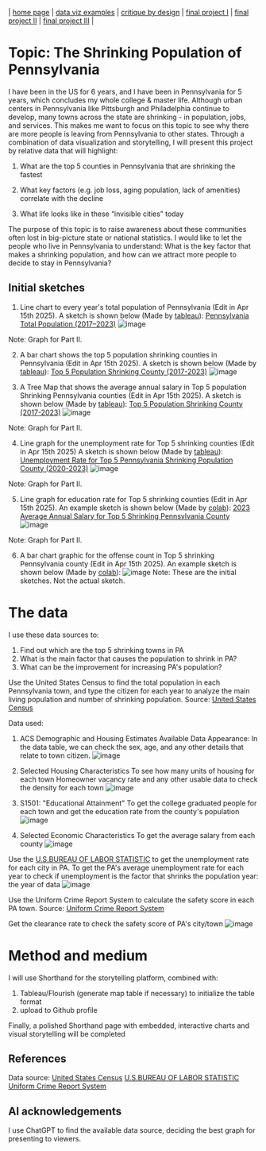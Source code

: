 | [home page](https://aa29zzjj.github.io/jerryh-online-portfolio/) | [data viz examples](dataviz-examples) | [critique by design](critique-by-design) | [final project I](final-project-part-one) | [final project II](final-project-part-two) | [final project III](final-project-part-three) |



# Topic: The Shrinking Population of Pennsylvania


I have been in the US for 6 years, and I have been in Pennsylvania for 5 years, which concludes my whole college & master life.
Although urban centers in Pennsylvania like Pittsburgh and Philadelphia continue to develop, many towns across the state are shrinking - in population, jobs, and services.
This makes me want to focus on this topic to see why there are more people is leaving from Pennsylvania to other states. Through a combination of data visualization and storytelling, I will present this project by relative data that will highlight:


1. What are the top 5 counties in Pennsylvania that are shrinking the fastest

2. What key factors (e.g. job loss, aging population, lack of amenities) correlate with the decline

3. What life looks like in these “invisible cities” today

The purpose of this topic is to raise awareness about these communities often lost in big-picture state or national statistics. I would like to let the people who live in Pennsylvania to understand: What is the key factor that makes a shrinking population, and how can we attract more people to decide to stay in Pennsylvania?

## Initial sketches
1. Line chart to every year's total population of Pennsylvania (Edit in Apr 15th 2025).
A sketch is shown below (Made by [tableau](https://public.tableau.com/app/discover)):
[Pennsylvania Total Population (2017–2023)](https://public.tableau.com/app/profile/jerry.huang4443/viz/PennsylvaniaTotalPopulation/Sheet1)
![image](https://github.com/user-attachments/assets/2848666c-ac2f-417d-b0e5-c9a2e1d68a6a)


Note: Graph for Part II.

2. A bar chart shows the top 5 population shrinking counties in Pennsylvania (Edit in Apr 15th 2025).
A sketch is shown below (Made by [tableau](https://public.tableau.com/app/discover)):
[Top 5 Population Shrinking County (2017-2023)](https://public.tableau.com/app/profile/jerry.huang4443/viz/PennsylvaniaTotalPopulation/Sheet2)
![image](https://github.com/user-attachments/assets/8ed9f33f-5221-432f-baa6-7f1491da3c3c)
  
4. A Tree Map that shows the average annual salary in Top 5 population Shrinking Pennsylvania counties (Edit in Apr 15th 2025).
A sketch is shown below (Made by [tableau](https://public.tableau.com/app/discover)):
[Top 5 Population Shrinking County (2017-2023)](https://public.tableau.com/app/profile/jerry.huang4443/viz/PennsylvaniaTotalPopulation/Sheet2)
![image](https://github.com/user-attachments/assets/b5492419-8fc6-47b9-98bd-20bc0fdc3454)

Note: Graph for Part II.

4. Line graph for the unemployment rate for Top 5 shrinking counties (Edit in Apr 15th 2025)
A sketch is shown below (Made by [tableau](https://public.tableau.com/app/discover)):
[Unemployment Rate for Top 5 Pennsylvania Shrinking Population County (2020-2023)](https://public.tableau.com/app/profile/jerry.huang4443/viz/Pennsylvaniainfo/Sheet3)
![image](https://github.com/user-attachments/assets/142a7d09-94f3-464e-a469-23dd3aad87dd)


Note: Graph for Part II.

5. Line graph for education rate for Top 5 shrinking counties (Edit in Apr 15th 2025).
An example sketch is shown below (Made by [colab](https://colab.research.google.com/)):
[2023 Average Annual Salary for Top 5 Shrinking Pennsylvania County](https://public.tableau.com/app/profile/jerry.huang4443/viz/Pennsylvaniainfo/Sheet1)
![image](https://github.com/user-attachments/assets/bb54700e-5673-4de5-a5cd-7f2399795ad5)

Note: Graph for Part II.

6. A bar chart graphic for the offense count in Top 5 shrinking Pennsylvania county (Edit in Apr 15th 2025).
An example sketch is shown below (Made by [colab](https://colab.research.google.com/)):
![image](https://github.com/user-attachments/assets/70554cd8-328e-41ab-b082-db4d8009400c)
Note: These are the initial sketches. Not the actual sketch.

# The data
I use these data sources to:
1. Find out which are the top 5 shrinking towns in PA
2. What is the main factor that causes the population to shrink in PA?
3. What can be the improvement for increasing PA's population?


Use the United States Census to find the total population in each Pennsylvania town, and type the citizen for each year to analyze the main living population and number of shrinking population.
Source: [United States Census](https://data.census.gov/)

Data used:
1. ACS Demographic and Housing Estimates
Available Data Appearance:
In the data table, we can check the sex, age, and any other details that relate to town citizen.
![image](https://github.com/user-attachments/assets/5ca7eca4-3f05-425f-962a-911e907b53c3)

2. Selected Housing Characteristics
To see how many units of housing for each town Homeowner vacancy rate and any other usable data to check the density for each town
![image](https://github.com/user-attachments/assets/3a2af74c-d65a-45d3-adf4-4d2dc28f1275)

3.  S1501: "Educational Attainment"
To get the college graduated people for each town and get the education rate from the county's population
![image](https://github.com/user-attachments/assets/6014526e-c187-4d5d-aeb7-0c2fc56484b2)

4. Selected Economic Characteristics
To get the average salary from each county
![image](https://github.com/user-attachments/assets/88f316ce-f1e8-44e0-b1f7-e726a4ae08e8)

Use the [U.S.BUREAU OF LABOR STATISTIC](https://www.bls.gov/) to get the unemployment rate for each city in PA.
To get the PA's average unemployment rate for each year to check if unemployment is the factor that shrinks the population
year: the year of data
![image](https://github.com/user-attachments/assets/b4cd537d-b8f1-4e39-9c5c-32496e7af09e)



Use the Uniform Crime Report System to calculate the safety score in each PA town.
Source: [Uniform Crime Report System](https://www.ucr.pa.gov/PAUCRSPUBLIC/Home/Index)

Get the clearance rate to check the safety score of PA's city/town
![image](https://github.com/user-attachments/assets/fd66dacb-44da-493d-bfa6-f24101799ff5)


# Method and medium
I will use Shorthand for the storytelling platform, combined with: 
1. Tableau/Flourish (generate map table if necessary) to initialize the table format
2. upload to Github profile

Finally, a polished Shorthand page with embedded, interactive charts and visual storytelling will be completed
## References
Data source: 
[United States Census](https://data.census.gov/)
[U.S.BUREAU OF LABOR STATISTIC](https://www.bls.gov/)
[Uniform Crime Report System](https://www.ucr.pa.gov/PAUCRSPUBLIC/Home/Index)

## AI acknowledgements
I use ChatGPT to find the available data source, deciding the best graph for presenting to viewers.
